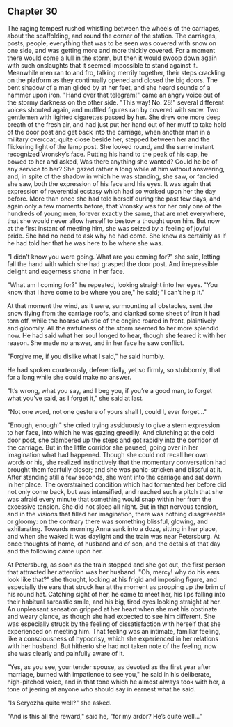 ## Chapter 30


The raging tempest rushed whistling between the wheels of the carriages,
about the scaffolding, and round the corner of the station. The
carriages, posts, people, everything that was to be seen was covered
with snow on one side, and was getting more and more thickly covered.
For a moment there would come a lull in the storm, but then it would
swoop down again with such onslaughts that it seemed impossible to stand
against it. Meanwhile men ran to and fro, talking merrily together,
their steps crackling on the platform as they continually opened and
closed the big doors. The bent shadow of a man glided by at her feet,
and she heard sounds of a hammer upon iron. "Hand over that telegram!"
came an angry voice out of the stormy darkness on the other side. "This
way! No. 28!" several different voices shouted again, and muffled
figures ran by covered with snow. Two gentlemen with lighted cigarettes
passed by her. She drew one more deep breath of the fresh air, and had
just put her hand out of her muff to take hold of the door post and get
back into the carriage, when another man in a military overcoat, quite
close beside her, stepped between her and the flickering light of the
lamp post. She looked round, and the same instant recognized Vronsky’s
face. Putting his hand to the peak of his cap, he bowed to her and
asked, Was there anything she wanted? Could he be of any service to her?
She gazed rather a long while at him without answering, and, in spite of
the shadow in which he was standing, she saw, or fancied she saw, both
the expression of his face and his eyes. It was again that expression of
reverential ecstasy which had so worked upon her the day before. More
than once she had told herself during the past few days, and again only
a few moments before, that Vronsky was for her only one of the hundreds
of young men, forever exactly the same, that are met everywhere, that
she would never allow herself to bestow a thought upon him. But now at
the first instant of meeting him, she was seized by a feeling of joyful
pride. She had no need to ask why he had come. She knew as certainly as
if he had told her that he was here to be where she was.

"I didn’t know you were going. What are you coming for?" she said,
letting fall the hand with which she had grasped the door post. And
irrepressible delight and eagerness shone in her face.

"What am I coming for?" he repeated, looking straight into her eyes.
"You know that I have come to be where you are," he said; "I can’t help
it."

At that moment the wind, as it were, surmounting all obstacles, sent the
snow flying from the carriage roofs, and clanked some sheet of iron it
had torn off, while the hoarse whistle of the engine roared in front,
plaintively and gloomily. All the awfulness of the storm seemed to her
more splendid now. He had said what her soul longed to hear, though she
feared it with her reason. She made no answer, and in her face he saw
conflict.

"Forgive me, if you dislike what I said," he said humbly.

He had spoken courteously, deferentially, yet so firmly, so stubbornly,
that for a long while she could make no answer.

"It’s wrong, what you say, and I beg you, if you’re a good man, to
forget what you’ve said, as I forget it," she said at last.

"Not one word, not one gesture of yours shall I, could I, ever
forget..."

"Enough, enough!" she cried trying assiduously to give a stern
expression to her face, into which he was gazing greedily. And clutching
at the cold door post, she clambered up the steps and got rapidly into
the corridor of the carriage. But in the little corridor she paused,
going over in her imagination what had happened. Though she could not
recall her own words or his, she realized instinctively that the
momentary conversation had brought them fearfully closer; and she was
panic-stricken and blissful at it. After standing still a few seconds,
she went into the carriage and sat down in her place. The overstrained
condition which had tormented her before did not only come back, but was
intensified, and reached such a pitch that she was afraid every minute
that something would snap within her from the excessive tension. She did
not sleep all night. But in that nervous tension, and in the visions
that filled her imagination, there was nothing disagreeable or gloomy:
on the contrary there was something blissful, glowing, and exhilarating.
Towards morning Anna sank into a doze, sitting in her place, and when
she waked it was daylight and the train was near Petersburg. At once
thoughts of home, of husband and of son, and the details of that day and
the following came upon her.

At Petersburg, as soon as the train stopped and she got out, the first
person that attracted her attention was her husband. "Oh, mercy! why do
his ears look like that?" she thought, looking at his frigid and
imposing figure, and especially the ears that struck her at the moment
as propping up the brim of his round hat. Catching sight of her, he came
to meet her, his lips falling into their habitual sarcastic smile, and
his big, tired eyes looking straight at her. An unpleasant sensation
gripped at her heart when she met his obstinate and weary glance, as
though she had expected to see him different. She was especially struck
by the feeling of dissatisfaction with herself that she experienced on
meeting him. That feeling was an intimate, familiar feeling, like a
consciousness of hypocrisy, which she experienced in her relations with
her husband. But hitherto she had not taken note of the feeling, now she
was clearly and painfully aware of it.

"Yes, as you see, your tender spouse, as devoted as the first year after
marriage, burned with impatience to see you," he said in his deliberate,
high-pitched voice, and in that tone which he almost always took with
her, a tone of jeering at anyone who should say in earnest what he said.

"Is Seryozha quite well?" she asked.

"And is this all the reward," said he, "for my ardor? He’s quite
well..."




